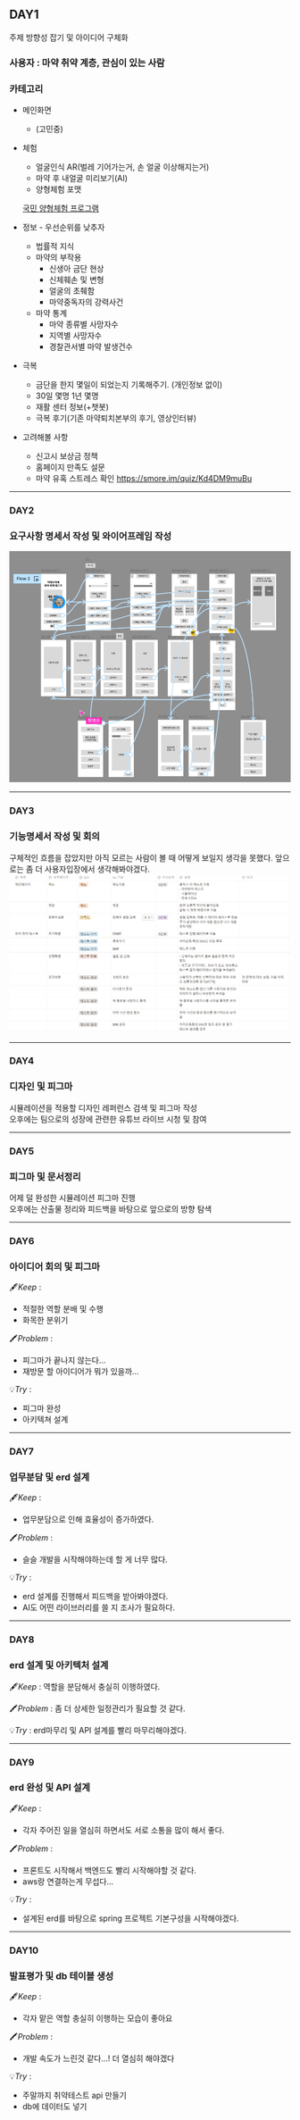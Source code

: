 ## DAY1
주제 방향성 잡기 및 아이디어 구체화  
### 사용자 : 마약 취약 계층, 관심이 있는 사람

### 카테고리

- 메인화면
    - (고민중)
- 체험
    - 얼굴인식 AR(벌레 기어가는거, 손 얼굴 이상해지는거)
    - 마약 후 내얼굴 미리보기(AI)
    - 양형체험 포맷

  [국민 양형체험 프로그램](https://www.scourt.go.kr/sc/exp/step.work?step_id=01&case_id=00)

- 정보 - 우선순위를 낮추자
    - 법률적 지식
    - 마약의 부작용
        - 신생아 금단 현상
        - 신체훼손 및 변형
        - 얼굴의 초췌함
        - 마약중독자의 강력사건
    - 마약 통계
        - 마약 종류별 사망자수
        - 지역별 사망자수
        - 경찰관서별 마약 발생건수
- 극복
    - 금단을 한지 몇일이 되었는지 기록해주기. (개인정보 없이)
    - 30일 몇명 1년 몇명
    - 재활 센터 정보(+챗봇)
    - 극복 후기(기존 마약퇴치본부의 후기, 영상인터뷰)
- 고려해볼 사항
    - 신고시 보상금 정책
    - 홈페이지 만족도 설문
    - 마약 유혹 스트레스 확인 https://smore.im/quiz/Kd4DM9muBu

---
### DAY2
### 요구사항 명세서 작성 및 와이어프레임 작성  
![image.png](./image.png)

---
### DAY3
### 기능명세서 작성 및 회의
구체적인 흐름을 잡았지만 아직 모르는 사람이 볼 때 어떻게 보일지 생각을 못했다. 앞으로는 좀 더 사용자입장에서 생각해봐야겠다.
![image-1.png](./image-1.png)

---
### DAY4
### 디자인 및 피그마
시뮬레이션을 적용할 디자인 레퍼런스 검색 및 피그마 작성  
오후에는 팀으로의 성장에 관련한 유튜브 라이브 시청 및 참여  

---
### DAY5
### 피그마 및 문서정리
어제 덜 완성한 시뮬레이션 피그마 진행  
오후에는 산출물 정리와 피드백을 바탕으로 앞으로의 방향 탐색  

---
### DAY6
### 아이디어 회의 및 피그마
🖋️*Keep* : 

- 적절한 역할 분배 및 수행
- 화목한 분위기

🖍️*Problem* : 

- 피그마가 끝나지 않는다…
- 재방문 할 아이디어가 뭐가 있을까…

💡*Try* : 

- 피그마 완성
- 아키텍쳐 설계

---
### DAY7
### 업무분담 및 erd 설계
🖋️*Keep* : 

- 업무분담으로 인해 효율성이 증가하였다.

🖍️*Problem* : 

- 슬슬 개발을 시작해야하는데 할 게 너무 많다.

💡*Try* : 

- erd 설계를 진행해서 피드백을 받아봐야겠다.
- AI도 어떤 라이브러리를 쓸 지 조사가 필요하다.

---
### DAY8
### erd 설계 및 아키텍처 설계
🖋️*Keep* : 역할을 분담해서 충실히 이행하였다.

🖍️*Problem* : 좀 더 상세한 일정관리가 필요할 것 같다.

💡*Try* : erd마무리 및 API 설계를 빨리 마무리해야겠다.

---
### DAY9
### erd 완성 및 API 설계
🖋️*Keep* : 

- 각자 주어진 일을 열심히 하면서도 서로 소통을 많이 해서 좋다.

🖍️*Problem* : 

- 프론트도 시작해서 백엔드도 빨리 시작해야할 것 같다.
- aws랑 연결하는게 무섭다…

💡*Try* : 

- 설계된 erd를 바탕으로 spring 프로젝트 기본구성을 시작해야겠다.

---
### DAY10
### 발표평가 및 db 테이블 생성
🖋️*Keep* : 

- 각자 맡은 역할 충실히 이행하는 모습이 좋아요

🖍️*Problem* : 

- 개발 속도가 느린것 같다…! 더 열심히 해야겠다

💡*Try* : 

- 주말까지 취약테스트 api 만들기
- db에 데이터도 넣기
